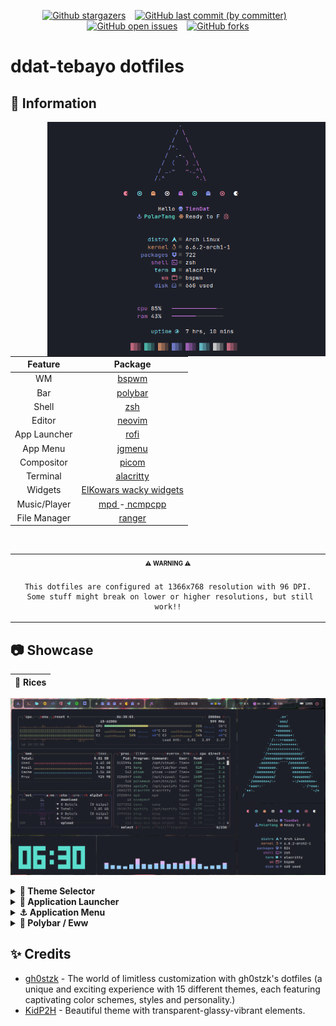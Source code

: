 <!-- BADGES -->

<div align="center">

[![Github stargazers](https://img.shields.io/github/stars/ddat-tebayo/dotfiles?color=e3b341&label=Stargazers&logo=github)](https://github.com/ddat-tebayo/dotfiles/stargazers)
&ensp;
[![GitHub last commit (by committer)](https://img.shields.io/github/last-commit/ddat-tebayo/dotfiles?color=79dcaa&label=Last%20commit&logo=git&logoColor=ffffff)](https://github.com/ddat-tebayo/dotfiles/commits/master)
&ensp;
[![GitHub open issues](https://img.shields.io/github/issues/ddat-tebayo/dotfiles?color=e05f65&label=Issues&logo=flatpak&logoColor=ffffff)](https://github.com/ddat-tebayo/dotfiles/issues)
&ensp;
[![GitHub forks](https://img.shields.io/github/forks/ddat-tebayo/dotfiles?style=social)](https://github.com/ddat-tebayo/dotfiles/network/members)

</div>

# ddat-tebayo dotfiles

## 🌿 Information

<img src="assets/fetch.webp" alt="Linux Fetch" align="right" width="445">

|Feature|Package|
|:---:|:---:|
|WM|[bspwm](https://github.com/baskerville/bspwm)|
|Bar|[polybar](https://github.com/polybar/polybar)|
|Shell|[zsh](https://archlinux.org/packages/extra/x86_64/zsh/)|
|Editor|[neovim](https://github.com/neovim/neovim)| 
|App Launcher|[rofi](https://github.com/davatorium/rofi)|
|App Menu|[jgmenu](https://github.com/jgmenu/jgmenu)|
|Compositor|[picom](https://archlinux.org/packages/community/x86_64/picom/)|
|Terminal|[alacritty](https://github.com/alacritty/alacritty)|
|Widgets|[ElKowars wacky widgets ](https://github.com/elkowar/eww)|
|Music/Player|[mpd ](https://archlinux.org/packages/extra/x86_64/mpd/)-[ ncmpcpp](https://archlinux.org/packages/community/x86_64/ncmpcpp/)|
|File Manager|[ranger](https://archlinux.org/packages/extra/x86_64/thunar/)|

<br>

<table align="center">
   <tr>
      <th align="center">
         <sup><sub>⚠️ WARNING ⚠️</sub></sup>
      </th>
   </tr>
   <tr>
      <td align="center">
      
      
      
     This dotfiles are configured at 1366x768 resolution with 96 DPI. 
     Some stuff might break on lower or higher resolutions, but still work!!
     
   </tr>
</table>

## 📷 Showcase

| 🌾 Rices |
|:-:|
![btop-ttyclock-cava-fetch](./assets/btop-ttyclock-cava-fetch.webp)

<details>
<summary><b> 👕 Theme Selector </b></summary>

![Theme Selector](assets/ThemeSelector.webp)
![Theme Selector](assets/ThemeSelector.gif)
</details>

<details>
<summary><b> 👾 Application Launcher </b></summary>

![Application Launcher](assets/ApplicationLauncher.webp)
![Application Launcher](assets/ApplicationLauncher.gif)
</details>

<details>
<summary><b> ⚓ Application Menu  </b></summary>

![Application Launcher](assets/ApplicationMenu.webp)
![Application Launcher](assets/ApplicationMenu.gif)
</details>

<details>
<summary><b> 🚥 Polybar / Eww </b></summary>

| 🎨 Shaka |
|:-:|
|![Shaka](./assets/shaka.webp)|

| 🎨 Lilith |
|:-:|
|![Lilith](./assets/lilith.webp)|

| 🎨 Edison |
|:-:|
|![Edison](./assets/edison.webp)|

| 🎨 Pythagoras |
|:-:|
|![Pythagoras](./assets/pythagoras.webp)|

| 🎨 Atlas |
|:-:|
|![Atlas](./assets/atlas.webp)|

| 🎨 York |
|:-:|
|![York](./assets/york.webp)|

| 🎨 Vegapunk |
|:-:|
|![Vegapunk](./assets/vegapunk.webp)|

| 🎨 ddat-tebayo |
|:-:|
|![dattebayo](./assets/dattebayo.webp)|

</details>

## ✨ Credits
- [gh0stzk](https://github.com/gh0stzk/) - The world of limitless customization with gh0stzk's dotfiles (a unique and exciting experience with 15 different themes, each featuring captivating color schemes, styles and personality.)
- [KidP2H](https://github.com/kidp2h/) - Beautiful theme with transparent-glassy-vibrant elements.
